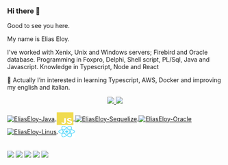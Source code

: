 ### Hi there 👋

Good to see you here.

My name is Elias Eloy.

I've worked with Xenix, Unix and Windows servers; Firebird and Oracle database. Programming in Foxpro, Delphi, Shell script, PL/Sql, Java and Javascript.
Knowledge in Typescript, Node and React  

🌱 Actually I’m interested in learning Typescript, AWS, Docker and improving my english and italian.

<div align="center">
  <a href="https://github.com/eliaseloy">
  <img height="150em" src="https://github-readme-stats.vercel.app/api?username=eliaseloy&show_icons=true&theme=dark&include_all_commits=true&count_private=true"/>
  <img height="150em" src="https://github-readme-stats.vercel.app/api/top-langs/?username=eliaseloy&layout=compact&langs_count=7&theme=dark"/>
</div>

<div style="display: inline_block"><br>
  <img align="center" alt="EliasEloy-Java" height="30" width="40" src="https://cdn.jsdelivr.net/gh/devicons/devicon/icons/java/java-original.svg" />
  <img align="center" alt="EliasEloy-Js" height="30" width="40" src="https://raw.githubusercontent.com/devicons/devicon/master/icons/javascript/javascript-plain.svg">
  <img align="center" alt="EliasEloy-Sequelize" height="80" width="90" src="https://cdn.jsdelivr.net/gh/devicons/devicon/icons/sequelize/sequelize-plain-wordmark.svg"/>
  <img align="center" alt="EliasEloy-Oracle" height="80" width="90" src="https://cdn.jsdelivr.net/gh/devicons/devicon/icons/oracle/oracle-original.svg" />
  <img align="center" alt="EliasEloy-Linus" height="40" width="50" src="https://cdn.jsdelivr.net/gh/devicons/devicon/icons/linux/linux-original.svg" />
  <img align="center" alt="EliasEloy-React" height="30" width="40" src="https://raw.githubusercontent.com/devicons/devicon/master/icons/react/react-original.svg">
</div>
 
  ##
 
<div> 
  <a href="https://instagram.com/elias.eloy" target="_blank"><img src="https://img.shields.io/badge/-Instagram-%23E4405F?style=for-the-badge&logo=instagram&logoColor=white" target="_blank"></a>
 	<a href="https://www.t.me/EliasEloy" target="_blank"><img src="https://img.shields.io/badge/Telegram-2CA5E0?style=for-the-badge&logo=telegram&logoColor=white" target="_blank"></a>
 <a href="https://discord.gg/EliasEloy#6735" target="_blank"><img src="https://img.shields.io/badge/Discord-7289DA?style=for-the-badge&logo=discord&logoColor=white" target="_blank"></a> 
  <a href = "mailto:eliaseloylima@gmail.com"><img src="https://img.shields.io/badge/-Gmail-%23333?style=for-the-badge&logo=gmail&logoColor=white" target="_blank"></a>
  <a href="https://www.linkedin.com/in/elias-eloy-b7b64355" target="_blank"><img src="https://img.shields.io/badge/-LinkedIn-%230077B5?style=for-the-badge&logo=linkedin&logoColor=white" target="_blank"></a> 
 
 
</div>


<!--
**eliaseloy/eliaseloy** is a ✨ _special_ ✨ repository because its `README.md` (this file) appears on your GitHub profile.

Here are some ideas to get you started:

- 🔭 I’m currently working on ...
- 🌱 I’m currently learning ...
- 👯 I’m looking to collaborate on ...
- 🤔 I’m looking for help with ...
- 💬 Ask me about ...
- 📫 How to reach me: ...
- 😄 Pronouns: ...
- ⚡ Fun fact: ...
-->
